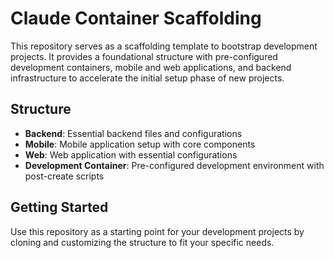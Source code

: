 # Claude Container Scaffolding

This repository serves as a scaffolding template to bootstrap development projects. It provides a foundational structure with pre-configured development containers, mobile and web applications, and backend infrastructure to accelerate the initial setup phase of new projects.

## Structure

- **Backend**: Essential backend files and configurations
- **Mobile**: Mobile application setup with core components
- **Web**: Web application with essential configurations
- **Development Container**: Pre-configured development environment with post-create scripts

## Getting Started

Use this repository as a starting point for your development projects by cloning and customizing the structure to fit your specific needs.